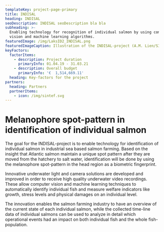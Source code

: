 ```yaml
---
templateKey: project-page-primary
title: INDISAL
heading: INDISAL
seoDescription: INDISAL seoDescription bla bla
subheading: >-
  Enabling technology for recognition of individual salmon by using computer
  vision and machine learning algorithms. 
featuredImage: /img/LaksID2_INDISAL.png
featuredImageCaption: Illustration of the INDISAL-project (A.M. Lien/SINTEF Ocean)
keyFactors:
  factorItems:
    - description: Project duration
      primaryInfo: 01.04.19 - 31.03.21
    - description: Overall budget
      primaryInfo: '€  1,514,669.11'
  heading: Key-factors for the project
partners:
  heading: Partners
  partnerItems:
    - icon: /img/sintef.svg
---
```

# Melanophore spot-pattern in identification of individual salmon

The goal for the INDISAL-project is to enable technology for identification of individual salmon in industrial sea based salmon farming. Based on the insight that Atlantic salmon maintain a unique spot pattern after they are moved from the hatchery to salt water, identification will be done by using the melanophore spot-pattern in the head region as a biometric fingerprint.

Innovative underwater light and camera solutions are developed and improved in order to receive high quality underwater video recordings. These allow computer vision and machine learning techniques to automatically identify individual fish and measure welfare indicators like growth, stress levels and physical damages on an individual level.

The innovation enables the salmon farming industry to have an overview of the current state of each individual salmon, while the collected time-line data of individual salmons can be used to analyze in detail which operational events had an impact on both individual fish and the whole fish-population.
